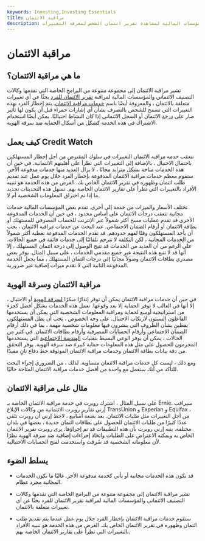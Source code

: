```yaml
---
keywords: Investing,Investing Essentials
title: مراقبة الائتمان
description: تشير مراقبة الائتمان إلى مجموعة متنوعة من البرامج التي تقدمها وكالات التصنيف الائتماني والمؤسسات المالية لمشاهدة تقرير ائتمان الشخص لمعرفة التغييرات.
---
```


# مراقبة الائتمان
## ما هي مراقبة الائتمان؟

تشير مراقبة الائتمان إلى مجموعة متنوعة من البرامج الخاصة التي تقدمها وكالات التصنيف الائتماني والمؤسسات المالية لمراقبة [تقرير الائتمان للفرد](/creditreport) بحثًا عن أي تغييرات متعلقة بالائتمان ، والمعروفة أيضًا باسم [خدمات مراقبة الائتمان](/credit-monitoring-service). يتم إخطار الفرد بهذه التغييرات التي تسمح للشخص بالتصرف بشأن أي إشارات حمراء قبل أن يكون لها تأثير ضار على [درجة](/credit_score) الائتمان أو السجل الائتماني إذا كان النشاط احتياليًا. يمكن أيضًا استخدام الاشتراك في هذه الخدمة كشكل من أشكال الحماية ضد سرقة الهوية.

## كيف يعمل Credit Watch

تتعقب خدمة مراقبة الائتمان التغييرات في سلوك المقترض من أجل إخطار المستهلكين باحتمال الاحتيال ، بالإضافة إلى التغييرات التي تطرأ على أهليتهم الائتمانية. في حين أن هذه الخدمات متاحة بشكل متزايد مجانًا ، لا يزال العديد منها خدمات مدفوعة الأجر. ستقوم معظم خدمات مراقبة الائتمان المدفوعة بإخطار الفرد خلال يوم عمل عند تقديم طلب ائتمان وظهوره في تقرير الائتمان الخاص بك. الغرض من هذه الخدمة هو تنبيه الأفراد بالتغييرات التي تطرأ على تقارير الائتمان الخاصة بهم. تسهل هذه التحديثات تحديد ما إذا تم اختراق المعلومات الشخصية أم لا.

تختلف الأسعار والميزات من خدمة إلى أخرى. تقدم بعض المؤسسات المالية خدمات مجانية تتعقب درجات الائتمان على أساس محدود ، في حين أن الخدمات المدفوعة الأخرى قد تقدم عمليات مسح أكثر شمولاً عبر الإنترنت للحساب المصرفي للمستهلك أو بطاقة الائتمان أو أرقام الضمان الاجتماعي. عند البحث عن خدمات مراقبة الائتمان ، يجب أن يأخذ المستهلكون وقتًا لفهم حدودهم. قد تقدم الخدمات المدفوعة تغطية أكثر شمولاً من الخدمات المجانية ، لكن التكلفة لا تترجم تلقائيًا إلى خدمات فائقة في جميع الحالات. على الرغم من أن العديد من الخدمات قد تتيح الوصول إلى درجة ائتمان المستهلك ، إلا أنها قد لا تتبع هذه النتيجة عبر جميع مقدمي الخدمات ، على سبيل المثال. يوفر بعض مصدري بطاقات الائتمان وصولاً مجانيًا إلى درجات ائتمان المستهلك ، مما يجعل الخدمة المدفوعة الثانية التي لا تقدم ميزات إضافية غير ضرورية.

## مراقبة الائتمان وسرقة الهوية

في حين أن خدمات مراقبة الائتمان يمكن أن توفر إنذارًا مبكرًا [لسرقة الهوية](/identitytheft) أو الاحتيال ، إلا أنها في الغالب لا توفر الحماية إلا بعد وقوعها. تعمل هذه الخدمات بشكل أفضل كجزء من استراتيجية أوسع لحماية ومراقبة المعلومات الشخصية التي يمكن أن يستخدمها الفاعلون السيئون لارتكاب الاحتيال. على وجه الخصوص ، يجب أن يظل المستهلكون يقظين بشأن الظروف التي ينشرون فيها معلومات شخصية مهمة ، بما في ذلك أرقام الضمان الاجتماعي وأرقام الحسابات المصرفية وأرقام بطاقات الائتمان. في كثير من الحالات ، يمكن أن يوفر الوعي البسيط بتقنيات [الهندسة الاجتماعية](/social-engineering) التي يستخدمها المجرمون للحصول على مثل هذه المعلومات حماية كبيرة ضد سرقة الهوية. يوفر التحقق من دقة بيانات بطاقة الائتمان وخدمات مراقبة الائتمان الموثوقة خط دفاع ثانٍ مفيدًا.

ومع ذلك ، ليست كل خدمات مراقبة الائتمان متساوية. لذلك ، من الضروري إجراء البحث للتأكد من أنك ستعمل مع واحدة من أفضل خدمات مراقبة الائتمان المتاحة حاليًا.

## مثال على مراقبة الائتمان

على سبيل المثال ، اشترك روبرت في خدمة مراقبة الائتمان الخاصة بـ Ernie. سيراقب إرني تقارير روبرت الائتمانية من وكالات الإبلاغ TransUnion و Experian و Equifax ، من أجل التغييرات مثل طلبات الائتمان. بعد بضعة أسابيع ، لاحظ إرني أن روبرت تلقى عددًا كبيرًا من طلبات الائتمان للحصول على بطاقات ائتمان جديدة ، بعضها في بلدان مختلفة. ينبه إرني روبرت بأن هذه التطبيقات قد تم إجراؤها. يرى روبرت تقرير الائتمان الخاص به ويمكنه الاعتراض على الطلبات واتخاذ إجراءات إضافية ضد سرقة الهوية نظرًا لأن معلوماته الشخصية قد سُرقت واستخدمت لفتح الحسابات الاحتيالية.

## يسلط الضوء

- قد تكون هذه الخدمات مجانية أو تأتي كخدمة مدفوعة الأجر. غالبًا ما تكون الخدمات المجانية مجرد عظام.

- تشير مراقبة الائتمان إلى مجموعة متنوعة من البرامج الخاصة التي تقدمها وكالات التصنيف الائتماني والمؤسسات المالية لمراقبة تقرير الائتمان للفرد بحثًا عن أي تغييرات متعلقة بالائتمان.

- ستقوم خدمات مراقبة الائتمان بإخطار الفرد خلال يوم عمل عندما يتم تقديم طلب ائتمان وظهوره في تقرير الائتمان الخاص بك. الغرض من هذه الخدمة هو تنبيه الأفراد بالتغييرات التي تطرأ على تقارير الائتمان الخاصة بهم.

